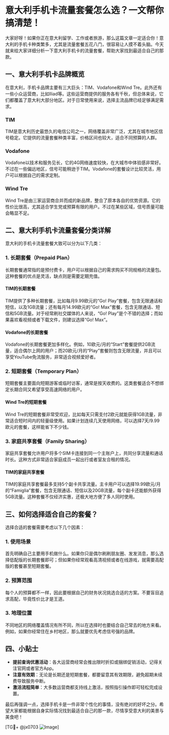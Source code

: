 # 意大利手机卡流量套餐怎么选？一文帮你搞清楚！

大家好呀！如果你正在意大利留学、工作或者旅游，那么这篇文章一定适合你！意大利的手机卡种类繁多，尤其是流量套餐五花八门，很容易让人摸不着头脑。今天就来给大家详细分析一下意大利手机卡的流量套餐，帮助大家找到最适合自己的那款。

## 一、意大利手机卡品牌概览

在意大利，手机卡品牌主要有三大巨头：TIM、Vodafone和Wind Tre。此外还有一些小众运营商，比如Iliad等。这些运营商提供的服务各有千秋，但总体来说，它们都覆盖了意大利大部分地区。对于日常使用来说，选择主流品牌已经足够满足需求。

### TIM
TIM是意大利历史最悠久的电信公司之一，网络覆盖非常广泛，尤其在城市地区信号稳定。它提供的流量套餐种类丰富，价格区间也较大，适合不同预算的人群。

### Vodafone
Vodafone以技术和服务见长，它的4G网络速度较快，在大城市中体验感非常好。不过在一些偏远地区，信号可能稍逊于TIM。Vodafone的套餐设计比较灵活，用户可以根据自己的需求定制。

### Wind Tre
Wind Tre是由三家运营商合并而成的新品牌，整合了原本各自的优势资源。它的性价比很高，尤其适合学生党或预算有限的用户。不过在某些区域，信号质量可能会略显不足。

## 二、意大利手机卡流量套餐分类详解

意大利的手机卡流量套餐大致可以分为以下几类：

### 1. 长期套餐（Prepaid Plan）
长期套餐通常指的是预付费卡，用户可以根据自己的需求购买不同规格的流量包。这种套餐的优点是灵活，缺点则是需要定期充值。

#### TIM的长期套餐
TIM提供了多种长期套餐，比如每月9.99欧元的“Go! Play”套餐，包含无限通话和短信，以及1GB流量；还有每月14.99欧元的“Go! Max”套餐，包含无限通话、短信和5GB流量。对于经常刷社交媒体的人来说，“Go! Play”是个不错的选择；而如果喜欢看视频或者下载文件，则建议选择“Go! Max”。

#### Vodafone的长期套餐
Vodafone的长期套餐更加多样化。例如，10欧元/月的“Start”套餐提供2GB流量，适合偶尔上网的用户；而20欧元/月的“Play”套餐则包含无限流量，并且可以享受YouTube免流服务，非常适合视频爱好者。

### 2. 短期套餐（Temporary Plan）
短期套餐主要面向短期游客或临时访客，通常是按天收费的。这类套餐适合不想绑定长期合同又希望享受高速网络的用户。

#### Wind Tre的短期套餐
Wind Tre的短期套餐非常受欢迎，比如每天只需支付2欧元就能获得1GB流量，非常适合短时间内的轻量级使用。如果计划连续几天使用网络，可以选择7天/9.99欧元的套餐，这样能省下不少钱。

### 3. 家庭共享套餐（Family Sharing）
家庭共享套餐允许用户将多个SIM卡连接到同一个主账户上，共同分享流量和通话时长。这种方式非常适合家庭成员一起出行或者室友合租的情况。

#### TIM的家庭共享套餐
TIM的家庭共享套餐最多支持5个副卡共享流量。主卡用户可以选择19.99欧元/月的“Famiglia”套餐，包含无限通话、短信以及20GB流量，每个副卡还能额外获得5GB流量。这种套餐不仅经济实惠，还极大地方便了多人同时使用。

## 三、如何选择适合自己的套餐？

选择合适的套餐需要考虑以下几个因素：

### 1. 使用场景
首先明确自己主要用手机做什么。如果你只是偶尔刷刷朋友圈、发发消息，那么选择低配版的长期套餐即可；但如果你经常观看高清视频或者在线游戏，就需要高配版的套餐甚至短期套餐。

### 2. 预算范围
每个人的预算都不一样，因此要根据自己的财务状况挑选合适的方案。不要盲目追求高配，毕竟性价比才是王道。

### 3. 地理位置
不同地区的网络覆盖情况有所不同，所以在选择时也要结合自己常去的地方来看。例如，如果你经常住在乡村地区，那么就要优先考虑信号强的品牌。

## 四、小贴士

- **提前查询优惠活动**：各大运营商经常会推出限时折扣或捆绑促销活动，记得关注官网或者官方App。
- **注意有效期**：无论是长期还是短期套餐，都要留意其有效期限，避免超期未续费导致服务中断。
- **激活流程简单**：大多数运营商都支持线上激活，按照指引操作即可轻松完成设置。

最后再强调一点，选择手机卡是一件非常个性化的事情，没有绝对的好坏之分。希望大家都能根据自身实际情况找到最适合自己的那一款，尽情享受意大利的美景与美食吧！

[TG💪+ @jx0703 ![Image](https://github.com/user-attachments/assets/dbca1d08-cadb-493c-b0ec-ad6f7a83f270)]